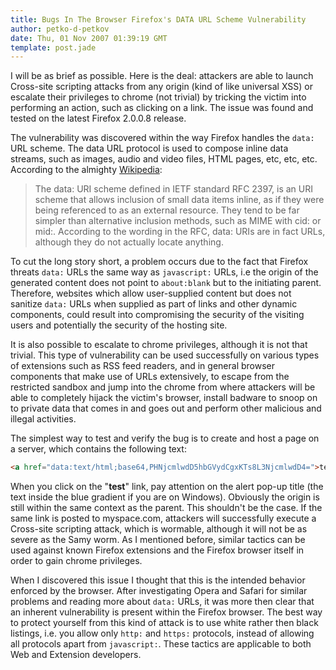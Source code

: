 ```yaml
---
title: Bugs In The Browser Firefox's DATA URL Scheme Vulnerability
author: petko-d-petkov
date: Thu, 01 Nov 2007 01:39:19 GMT
template: post.jade
---
```


I will be as brief as possible. Here is the deal: attackers are able to launch Cross-site scripting attacks from any origin (kind of like universal XSS) or escalate their privileges to chrome (not trivial) by tricking the victim into performing an action, such as clicking on a link. The issue was found and tested on the latest Firefox 2.0.0.8 release.

The vulnerability was discovered within the way Firefox handles the `data:` URL scheme. The data URL protocol is used to compose inline data streams, such as images, audio and video files, HTML pages, etc, etc, etc. According to the almighty [Wikipedia](http://en.wikipedia.org/wiki/Data:_URI_scheme):

> The data: URI scheme defined in IETF standard RFC 2397, is an URI scheme that allows inclusion of small data items inline, as if they were being referenced to as an external resource. They tend to be far simpler than alternative inclusion methods, such as MIME with cid: or mid:. According to the wording in the RFC, data: URIs are in fact URLs, although they do not actually locate anything.

To cut the long story short, a problem occurs due to the fact that Firefox threats `data:` URLs the same way as `javascript:` URLs, i.e the origin of the generated content does not point to `about:blank` but to the initiating parent. Therefore, websites which allow user-supplied content but does not sanitize `data:` URLs when supplied as part of links and other dynamic components, could result into compromising the security of the visiting users and potentially the security of the hosting site.

It is also possible to escalate to chrome privileges, although it is not that trivial. This type of vulnerability can be used successfully on various types of extensions such as RSS feed readers, and in general browser components that make use of URLs extensively, to escape from the restricted sandbox and jump into the chrome from where attackers will be able to completely hijack the victim's browser, install badware to snoop on to private data that comes in and goes out and perform other malicious and illegal activities.

The simplest way to test and verify the bug is to create and host a page on a server, which contains the following text:

```html
<a href="data:text/html;base64,PHNjcmlwdD5hbGVydCgxKTs8L3NjcmlwdD4=">test</a>
```

When you click on the "**test**" link, pay attention on the alert pop-up title (the text inside the blue gradient if you are on Windows). Obviously the origin is still within the same context as the parent. This shouldn't be the case. If the same link is posted to myspace.com, attackers will successfully execute a Cross-site scripting attack, which is wormable, although it will not be as severe as the Samy worm. As I mentioned before, similar tactics can be used against known Firefox extensions and the Firefox browser itself in order to gain chrome privileges.

When I discovered this issue I thought that this is the intended behavior enforced by the browser. After investigating Opera and Safari for similar problems and reading more about `data:` URLs, it was more then clear that an inherent vulnerability is present within the Firefox browser. The best way to protect yourself from this kind of attack is to use white rather then black listings, i.e. you allow only `http:` and `https:` protocols, instead of allowing all protocols apart from `javascript:`. These tactics are applicable to both Web and Extension developers.
